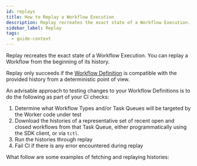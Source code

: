 ```yaml
---
id: replays
title: How to Replay a Workflow Execution
description: Replay recreates the exact state of a Workflow Execution.
sidebar_label: Replay
tags:
  - guide-context
---
```


Replay recreates the exact state of a Workflow Execution.
You can replay a Workflow from the beginning of its history.

Replay only succeeds if the [Workflow Definition](/concepts/what-is-a-workflow-definition) is
compatible with the provided history from a deterministic point of view.

An advisable approach to testing changes to your Workflow Definitions is to do the following as
part of your CI checks:

1. Determine what Workflow Types and/or Task Queues will be targeted by the Worker code under test
2. Download the histories of a representative set of recent open and closed workflows from that Task
   Queue, either programmatically using the SDK client, or via `tctl`.
3. Run the histories through replay
4. Fail CI if there is any error encountered during replay

What follow are some examples of fetching and replaying histories:
